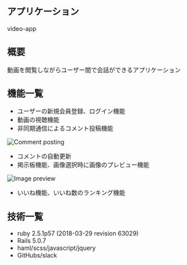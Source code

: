 ## アプリケーション

video-app

## 概要

動画を閲覧しながらユーザー間で会話ができるアプリケーション

## 機能一覧

- ユーザーの新規会員登録、ログイン機能
- 動画の視聴機能
- 非同期通信によるコメント投稿機能

![Comment posting](https://gyazo.com/12f5789e45c42fb8504b8f69065f1f5e/raw)

- コメントの自動更新
- 掲示板機能、画像選択時に画像のプレビュー機能

![Image preview](https://gyazo.com/20b42fc777f2583dab281ac436b78927/raw)

- いいね機能、いいね数のランキング機能

## 技術一覧

- ruby 2.5.1p57 (2018-03-29 revision 63029)
- Rails 5.0.7
- haml/scss/javascript/jquery
- GitHubs/slack


